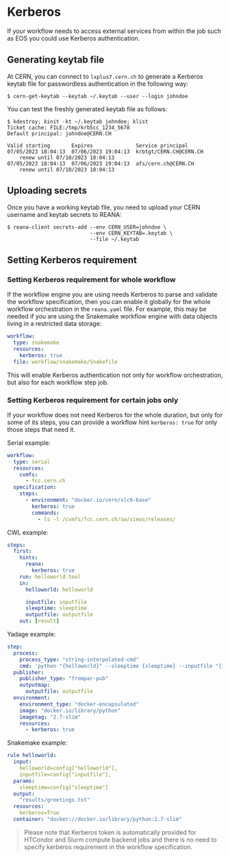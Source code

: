 # Kerberos

If your workflow needs to access external services from within the job such as
EOS you could use Kerberos authentication.

## Generating keytab file

At CERN, you can connect to `lxplus7.cern.ch` to generate a Kerberos keytab
file for passwordless authentication in the following way:

```console
$ cern-get-keytab --keytab ~/.keytab --user --login johndoe
```

You can test the freshly generated keytab file as follows:

```console
$ kdestroy; kinit -kt ~/.keytab johndoe; klist
Ticket cache: FILE:/tmp/krb5cc_1234_5678
Default principal: johndoe@CERN.CH

Valid starting       Expires              Service principal
07/05/2023 18:04:13  07/06/2023 19:04:13  krbtgt/CERN.CH@CERN.CH
    renew until 07/10/2023 18:04:13
07/05/2023 18:04:13  07/06/2023 19:04:13  afs/cern.ch@CERN.CH
    renew until 07/10/2023 18:04:13
```

## Uploading secrets

Once you have a working keytab file, you need to upload your CERN username
and keytab secrets to REANA:

```{ .console .copy-to-clipboard }
$ reana-client secrets-add --env CERN_USER=johndoe \
                           --env CERN_KEYTAB=.keytab \
                           --file ~/.keytab
```

## Setting Kerberos requirement

### Setting Kerberos requirement for whole workflow

If the workflow engine you are using needs Kerberos to parse and validate the
workflow specification, then you can enable it globally for the whole workflow
orchestration in the `reana.yaml` file. For example, this may be needed if you
are using the Snakemake workflow engine with data objects living in a
restricted data storage:

```yaml hl_lines="4"
workflow:
  type: snakemake
  resources:
    kerberos: true
  file: workflow/snakemake/Snakefile
```

This will enable Kerberos authentication not only for workflow orchestration,
but also for each workflow step job.

### Setting Kerberos requirement for certain jobs only

If your workflow does not need Kerberos for the whole duration, but only for
some of its steps, you can provide a workflow hint `kerberos: true` for only
those steps that need it.

Serial example:

```yaml hl_lines="9"
workflow:
  type: serial
  resources:
    cvmfs:
      - fcc.cern.ch
  specification:
    steps:
      - environment: "docker.io/cern/slc6-base"
        kerberos: true
        commands:
          - ls -l /cvmfs/fcc.cern.ch/sw/views/releases/
```

CWL example:

```yaml hl_lines="5"
steps:
  first:
    hints:
      reana:
        kerberos: true
    run: helloworld.tool
    in:
      helloworld: helloworld

      inputfile: inputfile
      sleeptime: sleeptime
      outputfile: outputfile
    out: [result]
```

Yadage example:

```yaml hl_lines="14"
step:
  process:
    process_type: "string-interpolated-cmd"
    cmd: 'python "{helloworld}" --sleeptime {sleeptime} --inputfile "{inputfile}" --outputfile "{outputfile}"'
  publisher:
    publisher_type: "frompar-pub"
    outputmap:
      outputfile: outputfile
  environment:
    environment_type: "docker-encapsulated"
    image: "docker.io/library/python"
    imagetag: "2.7-slim"
    resources:
      - kerberos: true
```

Snakemake example:

```yaml hl_lines="10"
rule helloworld:
  input:
    helloworld=config["helloworld"],
    inputfile=config["inputfile"],
  params:
    sleeptime=config["sleeptime"]
  output:
    "results/greetings.txt"
  resources:
    kerberos=True
  container: "docker://docker.io/library/python:2.7-slim"
```

> Please note that Kerberos token is automatically provided for HTCondor and
 Slurm compute backend jobs and there is no need to specify kerberos requirement
 in the workflow specification.
